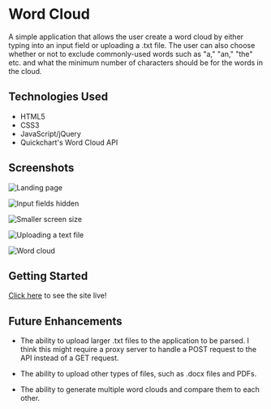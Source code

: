 # Word Cloud

A simple application that allows the user create a word cloud by either typing into an input field or uploading a .txt file. The user can also choose whether or not to exclude commonly-used words such as "a," "an," "the" etc. and what the minimum number of characters should be for the words in the cloud.

## Technologies Used

- HTML5
- CSS3
- JavaScript/jQuery
- Quickchart's Word Cloud API

## Screenshots

![Landing page](https://i.imgur.com/t0gSllz.png)

![Input fields hidden](https://i.imgur.com/BVZa41w.png)

![Smaller screen size](https://i.imgur.com/qUClYa2.png)

![Uploading a text file](https://i.imgur.com/DDrxeDJ.png)

![Word cloud](https://i.imgur.com/QFfSmEe.png)

## Getting Started 

[Click here](https://word-cloud-app.netlify.app/) to see the site live!

## Future Enhancements

- The ability to upload larger .txt files to the application to be parsed. I think this might require a proxy server to handle a POST request to the API instead of a GET request.

- The ability to upload other types of files, such as .docx files and PDFs.

- The ability to generate multiple word clouds and compare them to each other.

